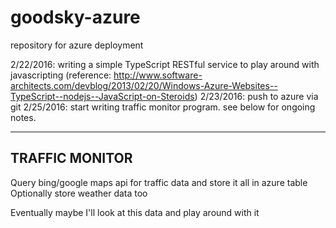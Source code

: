 # goodsky-azure
repository for azure deployment

2/22/2016: writing a simple TypeScript RESTful service to play around with javascripting (reference: http://www.software-architects.com/devblog/2013/02/20/Windows-Azure-Websites--TypeScript--nodejs--JavaScript-on-Steroids)
2/23/2016: push to azure via git
2/25/2016: start writing traffic monitor program. see below for ongoing notes.

---------------
TRAFFIC MONITOR
---------------
Query bing/google maps api for traffic data and store it all in azure table
Optionally store weather data too

Eventually maybe I'll look at this data and play around with it
